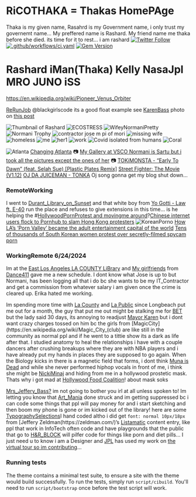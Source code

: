 # RiCOTHAKA = Thakas HomePAge
Thaka is my given name, Rasahrd is my Government name, i only trust my governemt name... My preffered name is Rashard. My friend name me thaka before she died. its time for it to rest... i am rashard [![Twitter Follow](https://img.shields.io/badge/Social-ricoThaka__-blue?style=social&logo=X)](https://twitter.com/ricothaka) 
[![.github/workflows/ci.yaml](https://github.com/pages-themes/hacker/actions/workflows/ci.yaml/badge.svg)](https://github.com/pages-themes/hacker/actions/workflows/ci.yaml) [![Gem Version](https://badge.fury.io/rb/jekyll-theme-hacker.svg)](https://badge.fury.io/rb/jekyll-theme-hacker)
# Rashard iMan(Thaka) Kelly NasaJpl MRO JUNO iSS

https://en.wikipedia.org/wiki/Pioneer_Venus_Orbiter


[ReRunJob](https://github.com/ThakaRashard/RashardFloat/actions/runs/13463057759/job/37622659995) @blackgirlscode its a good float example see [KarenBass](https://thepeoplesvoice.tv/la-mayor-karen-bass-trained-in-terror-tactics-and-bomb-making-alongside-domestic-terrorists-in-cuba/) photo on [this post](https://thakarashard.github.io/rashardmro/2024/12/04/Presidential.html)

![Thumbnail of Rashard](https://pbs.twimg.com/media/GYBdj5Eb0AI5dIy?format=jpg&name=large)
![ECOSTRESS](https://pbs.twimg.com/media/GY5293NaQAAn_vO?format=png&name=4096x4096)
![WifeyNormaniPretty](https://pbs.twimg.com/media/GY6BllZbAAAr0wb?format=jpg&name=large)
![Normani Trophy](https://pbs.twimg.com/media/GYmIBnBasAMiZZD?format=jpg&name=large)
![contractor jose m pi of mori](https://pbs.twimg.com/media/GY1rbfAbQAE8_Ud?format=jpg&name=medium)
![missing wife](https://pbs.twimg.com/media/GYxDcRSbQAIwnil?format=jpg&name=large)
![homeless](https://pbs.twimg.com/media/GYxDSRpbQAMqOug?format=jpg&name=medium)
![me](https://pbs.twimg.com/media/GYrk74hasAAPBcX?format=jpg&name=large)
![her1](https://pbs.twimg.com/media/GYrETgPaoAAx51H?format=png&name=small)
![work](https://pbs.twimg.com/media/GYlIgfQacAA0MQz?format=png&name=small)
![Covid isolated from humans](https://pbs.twimg.com/media/GYbSW0rbUAATEJI?format=jpg&name=large)
![Coral](https://pbs.twimg.com/media/GYbU4bcbIAAVGZv?format=jpg&name=small)
    <p><img src="https://eoimages.gsfc.nasa.gov/images/imagerecords/147000/147806/atlanta_oli_2020127.jpg" alt="Atlanta" />
        <a href="https://earthobservatory.nasa.gov/images/147806/changing-atlanta">Changing Atlanta</a>
        📷 <a href="https://vsco.co/rashardsartu/gallery">My Gallery at VSCO Normani is Sartu but i took all the pictures except the ones of her</a> 📷
        <a href="https://youtu.be/foTgYYQniJ0?si=9ItIcbzzox9oGZBk">TOKiMONSTA - “Early To Dawn” (feat. Selah Sue) [Plastic Plates Remix]</a>
        <a href="https://www.retrogames.cc/arcade-games/street-fighter-the-movie-v1-12.html">Street Fighter: The Movie (V1.12)</a> <a href="https://www.youtube.com/watch?v=vFUYBiufBFc">OJ DA JUICEMAN - TONKA</a> Oj song gonna get my blog shut down…
      </p>

<h3 id="remoteworking">RemoteWorking</h3>
      <p>I went to <a href="https://locator.lacounty.gov/lac/Location/3176714/los-angeles-public-library---will-and-ariel-durant-branch">Durant_Library_on_Sunset</a> and that white boy from
        <a href="https://www.youtube.com/watch?v=i6wkPVjciD4&amp;t=5s">Yo Gotti - Law ft. E-40</a> run the place and refuses to give extensions in this time… is he helping the #<a href="https://www.independent.co.uk/news/world/asia/south-korea-spycam-porn-women-protest-voyeurism-invasion-of-privacy-a8477611.html">HollywoodPornProtest and movingme around</a>?<a href="https://nypost.com/2019/11/14/chinese-internet-users-flock-to-pornhub-to-slam-hong-kong-protesters/">Chinese internet users flock to Pornhub to slam Hong Kong protesters</a>
        <img src="https://static.independent.co.uk/s3fs-public/thumbnails/image/2018/08/04/16/demonstration-seoul.jpg?quality=75&amp;width=1000&amp;crop=3%3A2%2Csmart&amp;auto=webp" alt="KoreanPorno" />
        <a href="https://uk.news.yahoo.com/finance/news/las-porn-valley-became-adult-174600309.html?guccounter=1&amp;guce_referrer=aHR0cHM6Ly93d3cuZ29vZ2xlLmNvbS8&amp;guce_referrer_sig=AQAAACAn4e5W_AUdnu3U-1SqwjDlmeZxLsoq5PbY8jo4j8v0Lu0PtZ_WO3g_s2SB5WhQYgbR8g4P9Pby_i2WYMA0dCfODY8FPFXIerrE26V1l3Wek63LgF4VDuecA3_OAgiTY-pxTNL87p2LcoVNeB3DyUYnXKkWESmR4DMvV6xZN8rd">How LA’s ‘Porn Valley’ became the adult entertainment capital of the world</a>
        <a href="https://www.reddit.com/r/HistoryPorn/comments/3wh4oi/in_1938_12000_new_york_city_chinese_took_to_the/?rdt=61394">Tens of thousands of South Korean women protest over secretly-filmed spycam porn</a>
      </p>
<h3 id="workingremote-6242024">WorkingRemote 6/24/2024</h3>
      <p>Im at the <a href="https://lacountylibrary.org/location/east-los-angeles-library/">East Los Angeles LA COUNTY LiBrary</a> and <a href="https://www.youtube.com/watch?v=WyLPnn7yHlk">My girlfriends</a> from <a href="https://www.youtube.com/watch?v=Csgo0oU5a_Y">Dance411</a> gave me a new schedule. I dont know what Jose is up to but Normani, has been logging all that i do bc she wants to be my IT_Contractor and get a commission from whatever salary i am given once the crime is cleared up. Erika hated me working.</p>

<p>Im spending more time with <a href="https://lacountylibrary.org/">La County</a> and <a href="https://www.lapl.org/">La Public</a> since Longbeach put me out for a month, the guy that put me out might be stalking me for <a href="https://www.bet.com/tag/3cc0pn/latto">BET</a> but the lady said 30 days, its annoying to readjust <a href="https://mayor.lacity.gov/about-mayor-karen-bass">Mayor Karen</a> but i dont want crazy charges tossed on him bc the girls from [MagicCity](https://en.wikipedia.org/wiki/Magic_City_(club) are like still in the community as normal ppl and if he went to a tittie show its a dark as life after that. I studied anatomy to heal the relationships i have with a couple dancers after crushing breakups where they are with NBA players and i have already put my hands in places they are supposed to go again. When the Biology kicks in there is a magnetic field that forms, i dont think <a href="https://www.wagesfuneralhome.com/obituaries/muna-ahmed">Muna is Dead</a> and while she never performed hiphop vocals in front of me, i think she might be <a href="https://www.nickiminajofficial.com/">NickiMinaj</a> and hiding from me in a hollywood prostetic mask. Thats why i got mad at <a href="https://hofoco.org/">Hollywood Food Coalition</a>! about mask soks</p>

<p><a href="https://www.youtube.com/watch?v=QCALAnECS80">Mrs_Jeffery_Bass?</a> im not going to bother you irl at all unless spoken to! Im letting you know that <a href="https://boominginla.com/la-arts-district-graffiti-mural-tour-la-art-tours/">Art_Mania</a> done struck and im getting suppressed bc i can code some things that ppl will pay money for and i start sketching and then boom my phone is gone or im kicked out of the library! here are some <a href="https://codepen.io/thakarashard/pen/gOJeZEj">TypographySelections</a>I hand coded altho i did get
        <code class="language-plaintext highlighter-rouge">font: normal 10px/18px</code> from [Jeffery Zeldman(https://zeldman.com/)’s <a href="https://css.maxdesign.com.au/listamatic/horizontal09.htm">Listamatic</a> content entry, like ppl that work in InfoTech often code and have playgrounds that the public that go to <a href="https://www.hrblock.com/">H&amp;R_BLOCK</a> will pilfer code for things like porn and diet pills… I just need u to know i am a Designer and <a href="https://www.jpl.nasa.gov/missions/mariner-9-mariner-i">JPL</a> has used my work on <a href="https://www.jpl.nasa.gov/virtual-tour/">the virtual tour so im contributing</a>…
      </p>



### Running tests

The theme contains a minimal test suite, to ensure a site with the theme would build successfully. To run the tests, simply run `script/cibuild`. You'll need to run `script/bootstrap` once before the test script will work.
